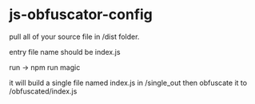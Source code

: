 # js-obfuscator-config

pull all of your source file in /dist folder.

entry file name should be index.js

run -> npm run magic

it will build a single file named index.js in /single_out then obfuscate it to /obfuscated/index.js

